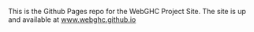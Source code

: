 This is the Github Pages repo for the WebGHC Project Site. The site is up and available at www.webghc.github.io
